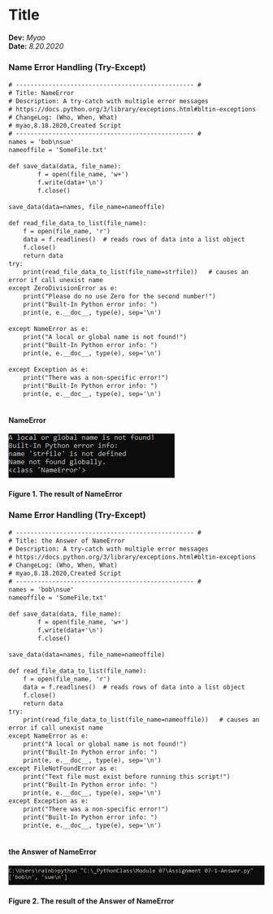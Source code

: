 # Title
**Dev:** *Myao*   
**Date:** *8.20.2020*

### Name Error Handling (Try-Except)

```
# ------------------------------------------------- #
# Title: NameError
# Description: A try-catch with multiple error messages
# https://docs.python.org/3/library/exceptions.html#bltin-exceptions
# ChangeLog: (Who, When, What)
# myao,8.18.2020,Created Script
# ------------------------------------------------- #
names = 'bob\nsue'
nameoffile = 'SomeFile.txt'

def save_data(data, file_name):
        f = open(file_name, 'w+')
        f.write(data+'\n')
        f.close()

save_data(data=names, file_name=nameoffile)

def read_file_data_to_list(file_name):
    f = open(file_name, 'r')
    data = f.readlines()  # reads rows of data into a list object
    f.close()
    return data
try:
    print(read_file_data_to_list(file_name=strfile))   # causes an error if call unexist name
except ZeroDivisionError as e:
    print("Please do no use Zero for the second number!")
    print("Built-In Python error info: ")
    print(e, e.__doc__, type(e), sep='\n')

except NameError as e:
    print("A local or global name is not found!")
    print("Built-In Python error info: ")
    print(e, e.__doc__, type(e), sep='\n')

except Exception as e:
    print("There was a non-specific error!")
    print("Built-In Python error info: ")
    print(e, e.__doc__, type(e), sep='\n')
    
```
#### NameError


![the result of NameError](https://github.com/myao3/IntroToProg-Python-Mod07/blob/master/docs/Assignment%2007-1-1.JPG "the result of NameError")
#### Figure 1. The result of NameError

### Name Error Handling (Try-Except)

```
# ------------------------------------------------- #
# Title: the Answer of NameError
# Description: A try-catch with multiple error messages
# https://docs.python.org/3/library/exceptions.html#bltin-exceptions
# ChangeLog: (Who, When, What)
# myao,8.18.2020,Created Script
# ------------------------------------------------- #
names = 'bob\nsue'
nameoffile = 'SomeFile.txt'

def save_data(data, file_name):
        f = open(file_name, 'w+')
        f.write(data+'\n')
        f.close()

save_data(data=names, file_name=nameoffile)

def read_file_data_to_list(file_name):
    f = open(file_name, 'r')
    data = f.readlines()  # reads rows of data into a list object
    f.close()
    return data
try:
    print(read_file_data_to_list(file_name=nameoffile))   # causes an error if call unexist name
except NameError as e:
    print("A local or global name is not found!")
    print("Built-In Python error info: ")
    print(e, e.__doc__, type(e), sep='\n')
except FileNotFoundError as e:
    print("Text file must exist before running this script!")
    print("Built-In Python error info: ")
    print(e, e.__doc__, type(e), sep='\n')
except Exception as e:
    print("There was a non-specific error!")
    print("Built-In Python error info: ")
    print(e, e.__doc__, type(e), sep='\n')
    
```

#### the Answer of NameError


![the result of NameError](https://github.com/myao3/IntroToProg-Python-Mod07/blob/master/docs/Assignment%2007-1-Answer.JPG "the Answer of NameError")
#### Figure 2. The result of the Answer of NameError

